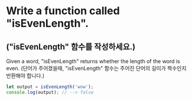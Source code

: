 # Write a function called "isEvenLength".
## ("isEvenLength" 함수를 작성하세요.)

Given a word, "isEvenLength" returns whether the length of the word is even.
(단어가 주어졌을때, "isEvenLength" 함수는 주어진 단어의 길이가 짝수인지 반환해야 합니다.)

```js
let output = isEvenLength('wow');
console.log(output); // --> false
```